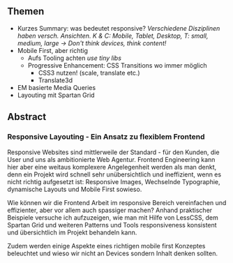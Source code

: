 ## Themen

- Kurzes Summary: was bedeutet responsive?
	*Verschiedene Disziplinen haben versch. Ansichten. K & C: Mobile, Tablet, Desktop, T: small, medium, large -> Don't think devices, think content!*
- Mobile First, aber richtig
	- Aufs Tooling achten *use tiny libs*
	- Progressive Enhancement: CSS Transitions wo immer möglich
		- CSS3 nutzen! (scale, translate etc.)
		- Translate3d
- EM basierte Media Queries
- Layouting mit Spartan Grid

## Abstract

### Responsive Layouting - Ein Ansatz zu flexiblem Frontend

Responsive Websites sind mittlerweile der Standard - für den Kunden, die User und uns als ambitionierte Web Agentur.
Frontend Engineering kann hier aber eine weitaus komplexere Angelegenheit werden als man denkt, denn ein Projekt wird schnell
sehr unübersichtlich und ineffizient, wenn es nicht richtig aufgesetzt ist: Responsive Images, Wechselnde Typographie,
dynamische Layouts und Mobile First sowieso.

Wie können wir die Frontend Arbeit im responsive Bereich vereinfachen und effizienter, aber vor allem auch spassiger machen?
Anhand praktischer Beispiele versuche ich aufzuzeigen, wie man mit Hilfe von LessCSS, dem Spartan Grid und weiteren Patterns und Tools
responsiveness konsistent und übersichtlich im Projekt behandeln kann.

Zudem werden einige Aspekte eines richtigen mobile first Konzeptes beleuchtet und wieso wir nicht an Devices sondern Inhalt denken sollten.